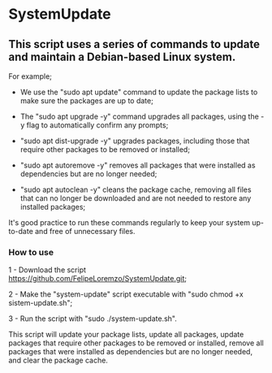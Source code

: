 <h1>SystemUpdate</h1>
<h2>This script uses a series of commands to update and maintain a Debian-based Linux system.</h2>

For example;
- We use the "sudo apt update" command to update the package lists to make sure the packages are up to date;

- The "sudo apt upgrade -y" command upgrades all packages, using the -y flag to automatically confirm any prompts;

- "sudo apt dist-upgrade -y" upgrades packages, including those that require other packages to be removed or installed;

- "sudo apt autoremove -y" removes all packages that were installed as dependencies but are no longer needed;

- "sudo apt autoclean -y" cleans the package cache, removing all files that can no longer be downloaded and are not needed to restore any installed packages;

It's good practice to run these commands regularly to keep your system up-to-date and free of unnecessary files.

<h3>How to use</h3>

1 - Download the script https://github.com/FelipeLoremzo/SystemUpdate.git;

2 - Make the "system-update" script executable with "sudo chmod +x sistem-update.sh";

3 - Run the script with "sudo ./system-update.sh".

This script will update your package lists, update all packages, update packages that require other packages to be removed or installed, remove all packages that were installed as dependencies but are no longer needed, and clear the package cache.
